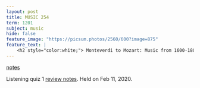 ```yaml
---
layout: post
title: MUSIC 254
term: 1201
subject: music
hide: false
feature_image: "https://picsum.photos/2560/600?image=875"
feature_text: |
    <h2 style="color:white;"> Monteverdi to Mozart: Music from 1600-1800 </h2>
---
```


[notes](/md/1201/music254/)

Listening quiz 1 [review notes](/pdfs/1201/music254_q1.pdf). Held on Feb 11, 2020.

